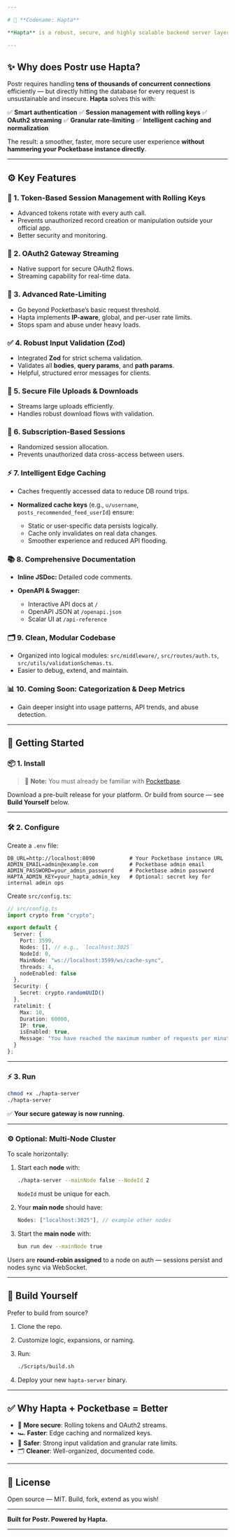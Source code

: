 ```yaml
---

# 🚀 **Codename: Hapta**

**Hapta** is a robust, secure, and highly scalable backend server layer built specifically for **Pocketbase**. Acting as an intelligent intermediary, it enhances Pocketbase’s core capabilities by adding security, advanced rate-limiting, granular request validation, and intelligent caching for tens of thousands of concurrent users.

---
```


## ✨ **Why does Postr use Hapta?**

Postr requires handling **tens of thousands of concurrent connections** efficiently — but directly hitting the database for every request is unsustainable and insecure. **Hapta** solves this with:

✅ **Smart authentication**
✅ **Session management with rolling keys**
✅ **OAuth2 streaming**
✅ **Granular rate-limiting**
✅ **Intelligent caching and normalization**

The result: a smoother, faster, more secure user experience **without hammering your Pocketbase instance directly**.

---

## ⚙️ **Key Features**

### 🔑 1. Token-Based Session Management with Rolling Keys

* Advanced tokens rotate with every auth call.
* Prevents unauthorized record creation or manipulation outside your official app.
* Better security and monitoring.

### 🔐 2. OAuth2 Gateway Streaming

* Native support for secure OAuth2 flows.
* Streaming capability for real-time data.

### 🚦 3. Advanced Rate-Limiting

* Go beyond Pocketbase’s basic request threshold.
* Hapta implements **IP-aware**, global, and per-user rate limits.
* Stops spam and abuse under heavy loads.

### ✅ 4. Robust Input Validation (Zod)

* Integrated **Zod** for strict schema validation.
* Validates all **bodies**, **query params**, and **path params**.
* Helpful, structured error messages for clients.

### 📁 5. Secure File Uploads & Downloads

* Streams large uploads efficiently.
* Handles robust download flows with validation.

### 🔄 6. Subscription-Based Sessions

* Randomized session allocation.
* Prevents unauthorized data cross-access between users.

### ⚡️ 7. Intelligent Edge Caching

* Caches frequently accessed data to reduce DB round trips.
* **Normalized cache keys** (e.g., `u/username`, `posts_recommended_feed_userId`) ensure:

  * Static or user-specific data persists logically.
  * Cache only invalidates on real data changes.
  * Smoother experience and reduced API flooding.

### 📚 8. Comprehensive Documentation

* **Inline JSDoc:** Detailed code comments.
* **OpenAPI & Swagger:**

  * Interactive API docs at `/`
  * OpenAPI JSON at `/openapi.json`
  * Scalar UI at `/api-reference`

### 🗂️ 9. Clean, Modular Codebase

* Organized into logical modules: `src/middleware/`, `src/routes/auth.ts`, `src/utils/validationSchemas.ts`.
* Easier to debug, extend, and maintain.

### 📊 10. Coming Soon: Categorization & Deep Metrics

* Gain deeper insight into usage patterns, API trends, and abuse detection.

---

## 🚀 **Getting Started**

### 📦 **1. Install**

> 📌 **Note:** You must already be familiar with [Pocketbase](https://pocketbase.io/docs).

Download a pre-built release for your platform.
Or build from source — see **Build Yourself** below.

---

### 🛠️ **2. Configure**

Create a `.env` file:

```dotenv
DB_URL=http://localhost:8090           # Your Pocketbase instance URL
ADMIN_EMAIL=admin@example.com          # Pocketbase admin email
ADMIN_PASSWORD=your_admin_password     # Pocketbase admin password
HAPTA_ADMIN_KEY=your_hapta_admin_key   # Optional: secret key for internal admin ops
```

Create `src/config.ts`:

```ts
// src/config.ts
import crypto from "crypto";

export default {
  Server: {
    Port: 3599,
    Nodes: [], // e.g., `localhost:3025`
    NodeId: 0,
    MainNode: "ws://localhost:3599/ws/cache-sync",
    threads: 4,
    nodeEnabled: false
  },
  Security: {
    Secret: crypto.randomUUID()
  },
  ratelimit: {
    Max: 10,
    Duration: 60000,
    IP: true,
    isEnabled: true,
    Message: "You have reached the maximum number of requests per minute"
  }
};
```

---

### ⚡ **3. Run**

```bash
chmod +x ./hapta-server
./hapta-server
```

✅ **Your secure gateway is now running.**

---

### ⚙️ **Optional: Multi-Node Cluster**

To scale horizontally:

1. Start each **node** with:

   ```bash
   ./hapta-server --mainNode false --NodeId 2
   ```

   `NodeId` must be unique for each.

2. Your **main node** should have:

   ```ts
   Nodes: ["localhost:3025"], // example other nodes
   ```

3. Start the **main node** with:

   ```bash
   bun run dev --mainNode true
   ```

Users are **round-robin assigned** to a node on auth — sessions persist and nodes sync via WebSocket.

---

## 🔨 **Build Yourself**

Prefer to build from source?

1. Clone the repo.
2. Customize logic, expansions, or naming.
3. Run:

   ```bash
   ./Scripts/build.sh
   ```
4. Deploy your new `hapta-server` binary.

---

## ✅ **Why Hapta + Pocketbase = Better**

* 🧱 **More secure**: Rolling tokens and OAuth2 streams.
* 🏎️ **Faster**: Edge caching and normalized keys.
* 🔐 **Safer**: Strong input validation and granular rate limits.
* 🗂️ **Cleaner**: Well-organized, documented code.

---

## 📄 **License**

Open source — MIT. Build, fork, extend as you wish!

---

**Built for Postr. Powered by Hapta.**

--- 
